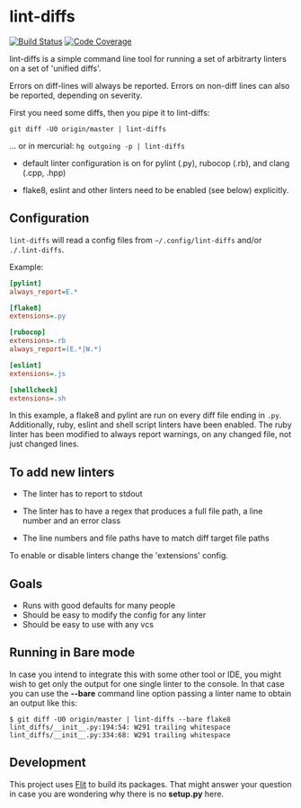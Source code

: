 # lint-diffs

[![Build Status](https://travis-ci.com/AtakamaLLC/lint-diffs.svg?branch=master)](https://travis-ci.com/AtakamaLLC/lint-diffs)
[![Code Coverage](https://codecov.io/gh/AtakamaLLC/lint-diffs/branch/master/graph/badge.svg)](https://codecov.io/gh/AtakamaLLC/lint-diffs)

lint-diffs is a simple command line tool for running a set of arbitrarty linters
on a set of 'unified diffs'.

Errors on diff-lines will always be reported.   Errors on non-diff lines can also
be reported, depending on severity.

First you need some diffs, then you pipe it to lint-diffs:

`git diff -U0 origin/master | lint-diffs`

... or in mercurial: `hg outgoing -p | lint-diffs`

-   default linter configuration is on for pylint (.py), rubocop (.rb), and
      clang (.cpp, .hpp)

-   flake8, eslint and other linters need to be enabled (see below) explicitly.

## Configuration

`lint-diffs` will read a config files from `~/.config/lint-diffs` and/or `./.lint-diffs`.

Example:

```ini
[pylint]
always_report=E.*

[flake8]
extensions=.py

[rubocop]
extensions=.rb
always_report=(E.*|W.*)

[eslint]
extensions=.js

[shellcheck]
extensions=.sh
```

In this example, a flake8 and pylint are run on every diff file ending in `.py`.
Additionally, ruby, eslint and shell script linters have been enabled.   The
ruby linter has been modified to always report warnings, on any changed file,
not just changed lines.

## To add new linters

-   The linter has to report to stdout

-   The linter has to have a regex that produces a full file path, a line number
    and an error class

-   The line numbers and file paths have to match diff target file paths

To enable or disable linters change the 'extensions' config.

## Goals

-   Runs with good defaults for many people
-   Should be easy to modify the config for any linter
-   Should be easy to use with any vcs

## Running in Bare mode

In case you intend to integrate this with some other tool or IDE, you might
wish to get only the output for one single linter to the console. In that case
you can use the **--bare** command line option passing a linter name to obtain
an output like this:

```console
$ git diff -U0 origin/master | lint-diffs --bare flake8
lint_diffs/__init__.py:194:54: W291 trailing whitespace
lint_diffs/__init__.py:334:68: W291 trailing whitespace
```
## Development

This project uses [Flit](https://flit.readthedocs.io/en/latest/) to build its
packages. That might answer your question in case you are wondering why there
is no **setup.py** here.

